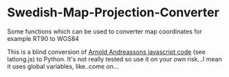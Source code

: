 # Swedish-Map-Projection-Converter
Some functions which can be used to converter map coordinates for example RT90 to WGS84

This is a blind conversion of [Arnold Andreassons javascript code](http://latlong.mellifica.se/) (see latlong.js) to Python.
It's not really tested so use it on your own risk...I mean it uses global variables, like..come on...


